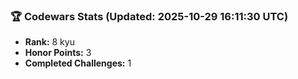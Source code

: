 ### 🏆 Codewars Stats (Updated: 2025-10-29 16:11:30 UTC)

- **Rank:** 8 kyu
- **Honor Points:** 3
- **Completed Challenges:** 1
